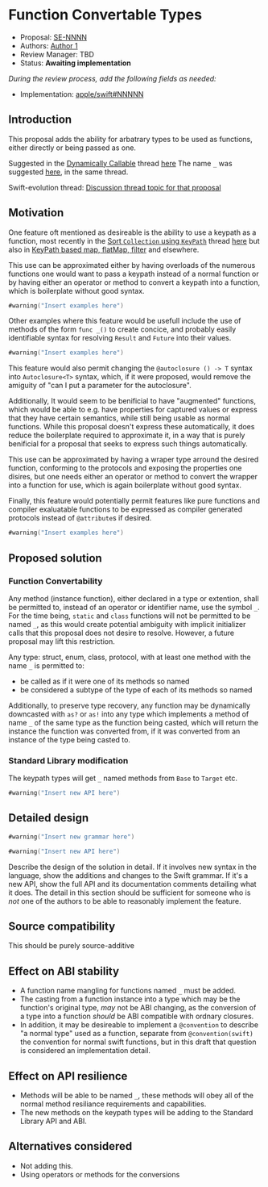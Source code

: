 # Function Convertable Types

* Proposal: [SE-NNNN](NNNN-function-convertable.md)
* Authors: [Author 1](https://github.com/dante-broggi)<!--, [Author 2](https://github.com/swiftdev)-->
* Review Manager: TBD
* Status: **Awaiting implementation**

*During the review process, add the following fields as needed:*

* Implementation: [apple/swift#NNNNN](https://github.com/apple/swift/pull/NNNNN)
<!--* Decision Notes: [Rationale](https://forums.swift.org/), [Additional Commentary](https://forums.swift.org/)-->
<!--* Bugs: [SR-NNNN](https://bugs.swift.org/browse/SR-NNNN), [SR-MMMM](https://bugs.swift.org/browse/SR-MMMM)-->
<!--* Previous Revision: [1](https://github.com/apple/swift-evolution/blob/...commit-ID.../proposals/NNNN-filename.md)-->
<!--* Previous Proposal: [SE-XXXX](XXXX-filename.md)-->

## Introduction

This proposal adds the ability for arbatrary types to be used as functions, either directly or being passed as one.

Suggested in the [Dynamically Callable](https://forums.swift.org/t/se-0216-user-defined-dynamically-callable-types/13615) thread [here](https://forums.swift.org/t/se-0216-user-defined-dynamically-callable-types/13615/5)
The name `_` was suggested [here](https://forums.swift.org/t/se-0216-user-defined-dynamically-callable-types/13615/51), in the same thread.

Swift-evolution thread: [Discussion thread topic for that proposal](https://forums.swift.org/)

## Motivation

One feature oft mentioned as desireable is the ability to use a keypath as a function, most recently in the [Sort `Collection` using `KeyPath`](https://forums.swift.org/t/sort-collection-using-keypath/14554) thread [here](https://forums.swift.org/t/sort-collection-using-keypath/14554/2) but also in [KeyPath based map, flatMap, filter](https://forums.swift.org/t/pitch-keypath-based-map-flatmap-filter/6266) and elsewhere.

This use can be approximated either by having overloads of the numerous functions one would want to pass a keypath instead of a normal function or by having either an operator or method to convert a keypath into a function, which is boilerplate without good syntax.

```swift
#warning("Insert examples here")
```

Other examples where this feature would be usefull include the use of methods of the form `func _()` to create concice, and probably easily identifiable <!-- FIXME: word choice -->syntax for resolving `Result` and `Future`  into their values.

```swift
#warning("Insert examples here")
```

This feature would also permit changing the `@autoclosure () -> T` syntax into `Autoclosure<T>` syntax, which, if it were proposed, would remove the amiguity of "can I put a parameter for the autoclosure".

Additionally, It would seem to be benificial to have  "augmented" functions, which would be able to e.g. have properties for captured values or express that they have certain semantics, while still being usable as normal functions.
While this proposal doesn't express these automatically, it does reduce the boilerplate required to approximate it, in a way that is purely benificial for a proposal that seeks to express such things automatically. 

This use can be approximated by having a wraper type arround the desired function, conforming to the protocols and exposing the properties one disires, but one needs either an operator or method to convert the wrapper into a function for use, which is again boilerplate without good syntax.

Finally, this feature would potentially permit features like pure functions and compiler exaluatable functions to be expressed as compiler generated protocols instead of `@attribute`s if desired. 

```swift
#warning("Insert examples here")
```

## Proposed solution

### Function Convertability

Any method (instance function), either declared in a type or extention, shall be permitted to, instead of an operator or identifier name, use the symbol `_`. 
For the time being, `static` and `class` functions will not be permitted to be named `_`, as this would create potential ambiguity with implicit initializer calls that this proposal does not desire to resolve. However, a future proposal may lift this restriction.

Any type: struct, enum, class, protocol, with at least one method with the name `_` is permitted to:
* be called as if it were one of its methods so named
* be considered a subtype of the type of each of its methods so named

Additionally, to preserve type recovery, any function may be dynamically downcasted with `as?` or `as!` into any type which implements a method of name `_` of the same type as the function being casted, which will return the instance the function was converted from, if it was converted from an instance of the type being casted to.

### Standard Library modification

The keypath types will get `_` named methods from `Base` to `Target` etc. 
```swift
#warning("Insert new API here")
```

## Detailed design

```swift
#warning("Insert new grammar here")

#warning("Insert new API here")
```

Describe the design of the solution in detail. If it involves new
syntax in the language, show the additions and changes to the Swift
grammar. If it's a new API, show the full API and its documentation
comments detailing what it does. The detail in this section should be
sufficient for someone who is *not* one of the authors to be able to
reasonably implement the feature.

## Source compatibility

This should be purely source-additive

## Effect on ABI stability

* A function name mangling for functions named `_` must be added.
* The casting from a function instance into a type which may be the function's original type, *may* not be ABI changing, as the conversion of a type into a function *should* be ABI compatible with ordnary closures.
* In addition, it may be desireable to implement a `@convention`  to describe "a normal type" used as a function, separate from `@convention(swift)` the convention for normal swift functions, but in this draft that question is considered an implementation detail.

## Effect on API resilience

* Methods will be able to be named `_`, these methods will obey all of the normal method resiliance requirements and capabilities.
* The new methods on the keypath types will be adding to the Standard Library API and ABI.

## Alternatives considered

* Not adding this.
* Using operators or methods for the conversions

